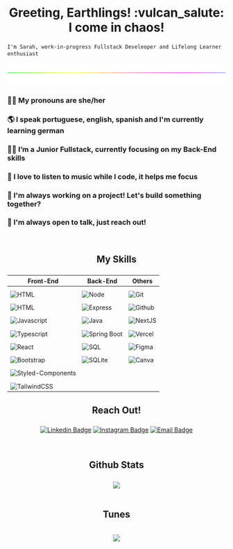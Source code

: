 <div align="center">
<h1> Greeting, Earthlings! :vulcan_salute: I come in chaos!</h1>
</div>  

```
I'm Sarah, work-in-progress Fullstack Develeoper and Lifelong Learner enthusiast
```

<img src="https://raw.githubusercontent.com/Sabyasachi-Seal/Sabyasachi-Seal/ouput/divider.gif" width="100%" height="50"/>



### 🧙‍♀️ My pronouns are she/her

### 🌎 I speak portuguese, english, spanish and I'm currently learning german

### 👩‍🎓 I’m a Junior Fullstack, currently focusing on my Back-End skills

### 🤘 I love to listen to music while I code, it helps me focus

### 🚧 I'm always working on a project! Let's build something together?

### 🌈 I'm always open to talk, just reach out!
<br/>

## <div align="center">My Skills</div> 
<div align="center" style="margin-top: 24px">

| Front-End | Back-End | Others |
| ----------| ---------| ------ |
| <img src="https://cdn-icons-png.flaticon.com/512/732/732212.png" width="25" height="25" style="margin-top: 8px" alt="HTML"/> | <img src="https://static-00.iconduck.com/assets.00/node-js-icon-454x512-nztofx17.png" width="25" height="25" style="margin-top: 8px" alt="Node"/> | <img src="https://git-scm.com/images/logos/downloads/Git-Icon-1788C.png" width="25" height="25" style="margin-top: 8px" alt="Git"/> |
| <img src="https://cdn-icons-png.flaticon.com/512/732/732190.png" width="25" height="25"  style="margin-top: 8px" alt="HTML"/> | <img src="https://upload.wikimedia.org/wikipedia/commons/thumb/8/88/Status_iucn_EX_icon.svg/480px-Status_iucn_EX_icon.svg.png" width="25" height="25" style="margin-top: 8px" alt="Express"/> | <img src="https://www.nicepng.com/png/full/52-520535_free-files-github-github-icon-png-white.png" width="25" height="25" style="margin-top: 8px" alt="Github"/> |
| <img src="https://cdn-icons-png.flaticon.com/512/5968/5968292.png" width="25" height="25"  style="margin-top: 8px"  alt="Javascript"/> | <img src="https://cdn-icons-png.flaticon.com/512/226/226777.png" width="25" height="25" style="margin-top: 8px" alt="Java"/> | <img src="https://files.raycast.com/4dnlt8m2mcb98bzc4zb8pggc4csi" width="25" height="25" style="margin-top: 8px" alt="NextJS"/> |
| <img src="https://cdn-icons-png.flaticon.com/512/5968/5968381.png" width="25" height="25"  style="margin-top: 8px"  alt="Typescript"/> | <img src="https://img.icons8.com/color/512/spring-logo.png" width="25" height="25" style="margin-top: 8px" alt="Spring Boot"/> | <img src="https://karmanivero.us/assets/images/logo-vercel.png" width="25" height="25" style="margin-top: 8px" alt="Vercel"/> |
| <img src="https://upload.wikimedia.org/wikipedia/commons/thumb/a/a7/React-icon.svg/2300px-React-icon.svg.png" width="25" height="25"  style="margin-top: 8px"  alt="React"/> | <img src="https://cdn-icons-png.flaticon.com/512/4248/4248443.png" width="25" height="25" style="margin-top: 8px" alt="SQL"/> | <img src="https://cdn-icons-png.flaticon.com/512/5968/5968705.png" width="25" height="25"  style="margin-top: 8px"  alt="Figma"/> |
| <img src="https://cdn-icons-png.flaticon.com/512/5968/5968672.png" width="25" height="25"  style="margin-top: 8px"  alt="Bootstrap"/> | <img src="https://upload.wikimedia.org/wikipedia/commons/thumb/9/97/Sqlite-square-icon.svg/1200px-Sqlite-square-icon.svg.png" width="25" height="25" style="margin-top: 8px" alt="SQLite"/> | <img src="https://upload.wikimedia.org/wikipedia/commons/0/08/Canva_icon_2021.svg" width="25" height="25"  style="margin-top: 8px"  alt="Canva"/> |
| <img src="https://styled-components.com/logo.png" width="25" height="25"  style="margin-top: 8px"  alt="Styled-Components"/> |   |   |
| <img src="https://upload.wikimedia.org/wikipedia/commons/thumb/d/d5/Tailwind_CSS_Logo.svg/768px-Tailwind_CSS_Logo.svg.png" width="25" height="25"  style="margin-top: 8px"  alt="TailwindCSS"/> |   |  |

</div>

## <div align="center">Reach Out!</div>

<div align="center" style="margin-top: 24px">

[![Linkedin Badge](https://img.shields.io/badge/-Sarah%20Schneider-7900ff?style=flat-square&logo=Linkedin&logoColor=white&link=https://www.linkedin.com/in/sarahmurebs/)](https://www.linkedin.com/in/sarahmurebs/)
[![Instagram Badge](https://img.shields.io/badge/-Sarah%20Schneider-7900ff?style=flat-square&logo=Instagram&logoColor=white&link=https://www.instagram.com/ssch.codes/)](https://www.instagram.com/ssch.codes/)
[![Email Badge](https://img.shields.io/badge/-Email%20Me-7900ff?style=flat-square&logo=MicrosoftOutlook&logoColor=white&link=mailto:mureb_rosa@hotmail.com)](mailto:mureb_rosa@hotmail.com)
</div>  

<br/>  


## <div align="center">Github Stats </div>
<div align="center" style="margin-top: 24px">
<img src="https://github-readme-stats.vercel.app/api/top-langs/?username=ssschneider&theme=synthwave&hide_border=false&include_all_commits=false&count_private=false&layout=compact" align="center">
</div>  

<br/> 

## <div align="center">Tunes </div>
<br/>  

<div align="center"><img src="https://spotify-github-profile.vercel.app/api/view?uid=sarahmurebs&cover_image=true&theme=default&show_offline=false&background_color=121212&interchange=false&bar_color=7900ff&bar_color_cover=true" /></div>  
